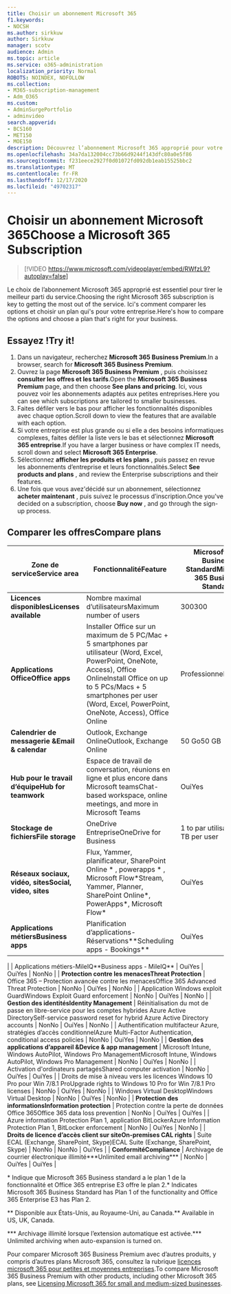 ```yaml
---
title: Choisir un abonnement Microsoft 365
f1.keywords:
- NOCSH
ms.author: sirkkuw
author: Sirkkuw
manager: scotv
audience: Admin
ms.topic: article
ms.service: o365-administration
localization_priority: Normal
ROBOTS: NOINDEX, NOFOLLOW
ms.collection:
- M365-subscription-management
- Adm_O365
ms.custom:
- AdminSurgePortfolio
- adminvideo
search.appverid:
- BCS160
- MET150
- MOE150
description: Découvrez l’abonnement Microsoft 365 approprié pour votre organisation.
ms.openlocfilehash: 34a7da132004cc73b66d9244f143dfc80a0e5f86
ms.sourcegitcommit: f231eece2927f0d01072fd092db1eab15525bbc2
ms.translationtype: MT
ms.contentlocale: fr-FR
ms.lasthandoff: 12/17/2020
ms.locfileid: "49702317"
---
```

# <a name="choose-a-microsoft-365-subscription"></a><span data-ttu-id="aac5a-103">Choisir un abonnement Microsoft 365</span><span class="sxs-lookup"><span data-stu-id="aac5a-103">Choose a Microsoft 365 Subscription</span></span>

> [!VIDEO https://www.microsoft.com/videoplayer/embed/RWfzL9?autoplay=false]

<span data-ttu-id="aac5a-104">Le choix de l’abonnement Microsoft 365 approprié est essentiel pour tirer le meilleur parti du service.</span><span class="sxs-lookup"><span data-stu-id="aac5a-104">Choosing the right Microsoft 365 subscription is key to getting the most out of the service.</span></span> <span data-ttu-id="aac5a-105">Ici&#39;s comment comparer les options et choisir un plan qui&#39;s pour votre entreprise.</span><span class="sxs-lookup"><span data-stu-id="aac5a-105">Here&#39;s how to compare the options and choose a plan that&#39;s right for your business.</span></span>

## <a name="try-it"></a><span data-ttu-id="aac5a-106">Essayez !</span><span class="sxs-lookup"><span data-stu-id="aac5a-106">Try it!</span></span>

1. <span data-ttu-id="aac5a-107">Dans un navigateur, recherchez  **Microsoft 365 Business Premium**.</span><span class="sxs-lookup"><span data-stu-id="aac5a-107">In a browser, search for  **Microsoft 365 Business Premium**.</span></span>
2. <span data-ttu-id="aac5a-108">Ouvrez la page  **Microsoft 365 Business Premium**  , puis choisissez  **consulter les offres et les tarifs**.</span><span class="sxs-lookup"><span data-stu-id="aac5a-108">Open the  **Microsoft 365 Business Premium**  page, and then choose  **See plans and pricing**.</span></span> <span data-ttu-id="aac5a-109">Ici, vous pouvez voir les abonnements adaptés aux petites entreprises.</span><span class="sxs-lookup"><span data-stu-id="aac5a-109">Here you can see which subscriptions are tailored to smaller businesses.</span></span>
3. <span data-ttu-id="aac5a-110">Faites défiler vers le bas pour afficher les fonctionnalités disponibles avec chaque option.</span><span class="sxs-lookup"><span data-stu-id="aac5a-110">Scroll down to view the features that are available with each option.</span></span>
4. <span data-ttu-id="aac5a-111">Si votre entreprise est plus grande ou si elle a des besoins informatiques complexes, faites défiler la liste vers le bas et sélectionnez  **Microsoft 365 entreprise**.</span><span class="sxs-lookup"><span data-stu-id="aac5a-111">If you have a larger business or have complex IT needs, scroll down and select  **Microsoft 365 Enterprise**.</span></span>
5. <span data-ttu-id="aac5a-112">Sélectionnez  **afficher les produits et les plans** , puis passez en revue les abonnements d’entreprise et leurs fonctionnalités.</span><span class="sxs-lookup"><span data-stu-id="aac5a-112">Select  **See products and plans** , and review the Enterprise subscriptions and their features.</span></span>
6. <span data-ttu-id="aac5a-113">Une fois que vous avez&#39;décidé sur un abonnement, sélectionnez  **acheter maintenant** , puis suivez le processus d’inscription.</span><span class="sxs-lookup"><span data-stu-id="aac5a-113">Once you&#39;ve decided on a subscription, choose  **Buy now** , and go through the sign-up process.</span></span>

## <a name="compare-plans"></a><span data-ttu-id="aac5a-114">Comparer les offres</span><span class="sxs-lookup"><span data-stu-id="aac5a-114">Compare plans</span></span>

| <span data-ttu-id="aac5a-115">**Zone de service**</span><span class="sxs-lookup"><span data-stu-id="aac5a-115">**Service area**</span></span> | <span data-ttu-id="aac5a-116">**Fonctionnalité**</span><span class="sxs-lookup"><span data-stu-id="aac5a-116">**Feature**</span></span> | <span data-ttu-id="aac5a-117">**Microsoft 365 Business Standard**</span><span class="sxs-lookup"><span data-stu-id="aac5a-117">**Microsoft 365 Business Standard**</span></span> | <span data-ttu-id="aac5a-118">**Microsoft 365 Business Premium**</span><span class="sxs-lookup"><span data-stu-id="aac5a-118">**Microsoft 365 Business Premium**</span></span> | <span data-ttu-id="aac5a-119">**Office 365 Entreprise E3**</span><span class="sxs-lookup"><span data-stu-id="aac5a-119">**Office 365 Enterprise E3**</span></span> |
| --- | --- | --- | --- | --- |
| <span data-ttu-id="aac5a-120">**Licences disponibles**</span><span class="sxs-lookup"><span data-stu-id="aac5a-120">**Licenses available**</span></span> | <span data-ttu-id="aac5a-121">Nombre maximal d’utilisateurs</span><span class="sxs-lookup"><span data-stu-id="aac5a-121">Maximum number of users</span></span> | <span data-ttu-id="aac5a-122">300</span><span class="sxs-lookup"><span data-stu-id="aac5a-122">300</span></span> | <span data-ttu-id="aac5a-123">300</span><span class="sxs-lookup"><span data-stu-id="aac5a-123">300</span></span> | <span data-ttu-id="aac5a-124">Illimité</span><span class="sxs-lookup"><span data-stu-id="aac5a-124">Unlimited</span></span> |
| <span data-ttu-id="aac5a-125">**Applications Office**</span><span class="sxs-lookup"><span data-stu-id="aac5a-125">**Office apps**</span></span> | <span data-ttu-id="aac5a-126">Installer Office sur un maximum de 5 PC/Mac + 5 smartphones par utilisateur (Word, Excel, PowerPoint, OneNote, Access), Office Online</span><span class="sxs-lookup"><span data-stu-id="aac5a-126">Install Office on up to 5 PCs/Macs + 5 smartphones per user (Word, Excel, PowerPoint, OneNote, Access), Office Online</span></span> | <span data-ttu-id="aac5a-127">Professionnel</span><span class="sxs-lookup"><span data-stu-id="aac5a-127">Business</span></span> | <span data-ttu-id="aac5a-128">Professionnel</span><span class="sxs-lookup"><span data-stu-id="aac5a-128">Business</span></span> | <span data-ttu-id="aac5a-129">ProPlus</span><span class="sxs-lookup"><span data-stu-id="aac5a-129">ProPlus</span></span> |
| <span data-ttu-id="aac5a-130">**Calendrier de messagerie &amp;**</span><span class="sxs-lookup"><span data-stu-id="aac5a-130">**Email &amp; calendar**</span></span> | <span data-ttu-id="aac5a-131">Outlook, Exchange Online</span><span class="sxs-lookup"><span data-stu-id="aac5a-131">Outlook, Exchange Online</span></span> | <span data-ttu-id="aac5a-132">50 Go</span><span class="sxs-lookup"><span data-stu-id="aac5a-132">50 GB</span></span> | <span data-ttu-id="aac5a-133">50 Go</span><span class="sxs-lookup"><span data-stu-id="aac5a-133">50 GB</span></span> | <span data-ttu-id="aac5a-134">100 Go</span><span class="sxs-lookup"><span data-stu-id="aac5a-134">100 GB</span></span> |
| <span data-ttu-id="aac5a-135">**Hub pour le travail d’équipe**</span><span class="sxs-lookup"><span data-stu-id="aac5a-135">**Hub for teamwork**</span></span> | <span data-ttu-id="aac5a-136">Espace de travail de conversation, réunions en ligne et plus encore dans Microsoft teams</span><span class="sxs-lookup"><span data-stu-id="aac5a-136">Chat-based workspace, online meetings, and more in Microsoft Teams</span></span> | <span data-ttu-id="aac5a-137">Oui</span><span class="sxs-lookup"><span data-stu-id="aac5a-137">Yes</span></span> | <span data-ttu-id="aac5a-138">Oui</span><span class="sxs-lookup"><span data-stu-id="aac5a-138">Yes</span></span> | <span data-ttu-id="aac5a-139">Oui</span><span class="sxs-lookup"><span data-stu-id="aac5a-139">Yes</span></span> |
| <span data-ttu-id="aac5a-140">**Stockage de fichiers**</span><span class="sxs-lookup"><span data-stu-id="aac5a-140">**File storage**</span></span> | <span data-ttu-id="aac5a-141">OneDrive Entreprise</span><span class="sxs-lookup"><span data-stu-id="aac5a-141">OneDrive for Business</span></span> | <span data-ttu-id="aac5a-142">1 to par utilisateur</span><span class="sxs-lookup"><span data-stu-id="aac5a-142">1 TB per user</span></span> | <span data-ttu-id="aac5a-143">1 to par utilisateur</span><span class="sxs-lookup"><span data-stu-id="aac5a-143">1 TB per user</span></span> | <span data-ttu-id="aac5a-144">Illimité</span><span class="sxs-lookup"><span data-stu-id="aac5a-144">Unlimited</span></span> |
| <span data-ttu-id="aac5a-145">**Réseaux sociaux, vidéo, sites**</span><span class="sxs-lookup"><span data-stu-id="aac5a-145">**Social, video, sites**</span></span> | <span data-ttu-id="aac5a-146">Flux, Yammer, planificateur, SharePoint Online \* , powerapps \* , Microsoft Flow\*</span><span class="sxs-lookup"><span data-stu-id="aac5a-146">Stream, Yammer, Planner, SharePoint Online\*, PowerApps\*, Microsoft Flow\*</span></span> | <span data-ttu-id="aac5a-147">Oui</span><span class="sxs-lookup"><span data-stu-id="aac5a-147">Yes</span></span> | <span data-ttu-id="aac5a-148">Oui</span><span class="sxs-lookup"><span data-stu-id="aac5a-148">Yes</span></span> | <span data-ttu-id="aac5a-149">Oui</span><span class="sxs-lookup"><span data-stu-id="aac5a-149">Yes</span></span> |
| <span data-ttu-id="aac5a-150">**Applications métiers**</span><span class="sxs-lookup"><span data-stu-id="aac5a-150">**Business apps**</span></span> | <span data-ttu-id="aac5a-151">Planification d’applications-Réservations\*\*</span><span class="sxs-lookup"><span data-stu-id="aac5a-151">Scheduling apps - Bookings\*\*</span></span> | <span data-ttu-id="aac5a-152">Oui</span><span class="sxs-lookup"><span data-stu-id="aac5a-152">Yes</span></span> | <span data-ttu-id="aac5a-153">Oui</span><span class="sxs-lookup"><span data-stu-id="aac5a-153">Yes</span></span> | <span data-ttu-id="aac5a-154">Oui</span><span class="sxs-lookup"><span data-stu-id="aac5a-154">Yes</span></span> |
|
 | <span data-ttu-id="aac5a-155">Applications métiers-MileIQ\*\*</span><span class="sxs-lookup"><span data-stu-id="aac5a-155">Business apps - MileIQ\*\*</span></span> | <span data-ttu-id="aac5a-156">Oui</span><span class="sxs-lookup"><span data-stu-id="aac5a-156">Yes</span></span> | <span data-ttu-id="aac5a-157">Oui</span><span class="sxs-lookup"><span data-stu-id="aac5a-157">Yes</span></span> | <span data-ttu-id="aac5a-158">Non</span><span class="sxs-lookup"><span data-stu-id="aac5a-158">No</span></span> |
| <span data-ttu-id="aac5a-159">**Protection contre les menaces**</span><span class="sxs-lookup"><span data-stu-id="aac5a-159">**Threat Protection**</span></span> | <span data-ttu-id="aac5a-160">Office 365 – Protection avancée contre les menaces</span><span class="sxs-lookup"><span data-stu-id="aac5a-160">Office 365 Advanced Threat Protection</span></span> | <span data-ttu-id="aac5a-161">Non</span><span class="sxs-lookup"><span data-stu-id="aac5a-161">No</span></span> | <span data-ttu-id="aac5a-162">Oui</span><span class="sxs-lookup"><span data-stu-id="aac5a-162">Yes</span></span> | <span data-ttu-id="aac5a-163">Non</span><span class="sxs-lookup"><span data-stu-id="aac5a-163">No</span></span> |
 | <span data-ttu-id="aac5a-164">Application Windows exploit Guard</span><span class="sxs-lookup"><span data-stu-id="aac5a-164">Windows Exploit Guard enforcement</span></span> | <span data-ttu-id="aac5a-165">Non</span><span class="sxs-lookup"><span data-stu-id="aac5a-165">No</span></span> | <span data-ttu-id="aac5a-166">Oui</span><span class="sxs-lookup"><span data-stu-id="aac5a-166">Yes</span></span> | <span data-ttu-id="aac5a-167">Non</span><span class="sxs-lookup"><span data-stu-id="aac5a-167">No</span></span> |
| <span data-ttu-id="aac5a-168">**Gestion des identités**</span><span class="sxs-lookup"><span data-stu-id="aac5a-168">**Identity Management**</span></span> | <span data-ttu-id="aac5a-169">Réinitialisation du mot de passe en libre-service pour les comptes hybrides Azure Active Directory</span><span class="sxs-lookup"><span data-stu-id="aac5a-169">Self-service password reset for hybrid Azure Active Directory accounts</span></span> | <span data-ttu-id="aac5a-170">Non</span><span class="sxs-lookup"><span data-stu-id="aac5a-170">No</span></span> | <span data-ttu-id="aac5a-171">Oui</span><span class="sxs-lookup"><span data-stu-id="aac5a-171">Yes</span></span> | <span data-ttu-id="aac5a-172">Non</span><span class="sxs-lookup"><span data-stu-id="aac5a-172">No</span></span> |
 | <span data-ttu-id="aac5a-173">Authentification multifacteur Azure, stratégies d’accès conditionnel</span><span class="sxs-lookup"><span data-stu-id="aac5a-173">Azure Multi-Factor Authentication, conditional access policies</span></span> | <span data-ttu-id="aac5a-174">Non</span><span class="sxs-lookup"><span data-stu-id="aac5a-174">No</span></span> | <span data-ttu-id="aac5a-175">Oui</span><span class="sxs-lookup"><span data-stu-id="aac5a-175">Yes</span></span> | <span data-ttu-id="aac5a-176">Non</span><span class="sxs-lookup"><span data-stu-id="aac5a-176">No</span></span> |
| <span data-ttu-id="aac5a-177">**Gestion des applications d’appareil &amp;**</span><span class="sxs-lookup"><span data-stu-id="aac5a-177">**Device &amp; app management**</span></span> | <span data-ttu-id="aac5a-178">Microsoft Intune, Windows AutoPilot, Windows Pro Management</span><span class="sxs-lookup"><span data-stu-id="aac5a-178">Microsoft Intune, Windows AutoPilot, Windows Pro Management</span></span> | <span data-ttu-id="aac5a-179">Non</span><span class="sxs-lookup"><span data-stu-id="aac5a-179">No</span></span> | <span data-ttu-id="aac5a-180">Oui</span><span class="sxs-lookup"><span data-stu-id="aac5a-180">Yes</span></span> | <span data-ttu-id="aac5a-181">Non</span><span class="sxs-lookup"><span data-stu-id="aac5a-181">No</span></span> |
 | <span data-ttu-id="aac5a-182">Activation d'ordinateurs partagés</span><span class="sxs-lookup"><span data-stu-id="aac5a-182">Shared computer activation</span></span> | <span data-ttu-id="aac5a-183">Non</span><span class="sxs-lookup"><span data-stu-id="aac5a-183">No</span></span> | <span data-ttu-id="aac5a-184">Oui</span><span class="sxs-lookup"><span data-stu-id="aac5a-184">Yes</span></span> | <span data-ttu-id="aac5a-185">Oui</span><span class="sxs-lookup"><span data-stu-id="aac5a-185">Yes</span></span> |
 | <span data-ttu-id="aac5a-186">Droits de mise à niveau vers les licences Windows 10 Pro pour Win 7/8.1 Pro</span><span class="sxs-lookup"><span data-stu-id="aac5a-186">Upgrade rights to Windows 10 Pro for Win 7/8.1 Pro licenses</span></span> | <span data-ttu-id="aac5a-187">Non</span><span class="sxs-lookup"><span data-stu-id="aac5a-187">No</span></span> | <span data-ttu-id="aac5a-188">Oui</span><span class="sxs-lookup"><span data-stu-id="aac5a-188">Yes</span></span> | <span data-ttu-id="aac5a-189">Non</span><span class="sxs-lookup"><span data-stu-id="aac5a-189">No</span></span> |
 | <span data-ttu-id="aac5a-190">Windows Virtual Desktop</span><span class="sxs-lookup"><span data-stu-id="aac5a-190">Windows Virtual Desktop</span></span> | <span data-ttu-id="aac5a-191">Non</span><span class="sxs-lookup"><span data-stu-id="aac5a-191">No</span></span> | <span data-ttu-id="aac5a-192">Oui</span><span class="sxs-lookup"><span data-stu-id="aac5a-192">Yes</span></span> | <span data-ttu-id="aac5a-193">Non</span><span class="sxs-lookup"><span data-stu-id="aac5a-193">No</span></span> |
| <span data-ttu-id="aac5a-194">**Protection des informations**</span><span class="sxs-lookup"><span data-stu-id="aac5a-194">**Information protection**</span></span> | <span data-ttu-id="aac5a-195">Protection contre la perte de données Office 365</span><span class="sxs-lookup"><span data-stu-id="aac5a-195">Office 365 data loss prevention</span></span> | <span data-ttu-id="aac5a-196">Non</span><span class="sxs-lookup"><span data-stu-id="aac5a-196">No</span></span> | <span data-ttu-id="aac5a-197">Oui</span><span class="sxs-lookup"><span data-stu-id="aac5a-197">Yes</span></span> | <span data-ttu-id="aac5a-198">Oui</span><span class="sxs-lookup"><span data-stu-id="aac5a-198">Yes</span></span> |
 | <span data-ttu-id="aac5a-199">Azure information Protection Plan 1, application BitLocker</span><span class="sxs-lookup"><span data-stu-id="aac5a-199">Azure Information Protection Plan 1, BitLocker enforcement</span></span> | <span data-ttu-id="aac5a-200">Non</span><span class="sxs-lookup"><span data-stu-id="aac5a-200">No</span></span> | <span data-ttu-id="aac5a-201">Oui</span><span class="sxs-lookup"><span data-stu-id="aac5a-201">Yes</span></span> | <span data-ttu-id="aac5a-202">Non</span><span class="sxs-lookup"><span data-stu-id="aac5a-202">No</span></span> |
| <span data-ttu-id="aac5a-203">**Droits de licence d’accès client sur site**</span><span class="sxs-lookup"><span data-stu-id="aac5a-203">**On-premises CAL rights**</span></span> | <span data-ttu-id="aac5a-204">Suite ECAL (Exchange, SharePoint, Skype)</span><span class="sxs-lookup"><span data-stu-id="aac5a-204">ECAL Suite (Exchange, SharePoint, Skype)</span></span> | <span data-ttu-id="aac5a-205">Non</span><span class="sxs-lookup"><span data-stu-id="aac5a-205">No</span></span> | <span data-ttu-id="aac5a-206">Non</span><span class="sxs-lookup"><span data-stu-id="aac5a-206">No</span></span> | <span data-ttu-id="aac5a-207">Oui</span><span class="sxs-lookup"><span data-stu-id="aac5a-207">Yes</span></span> |
| <span data-ttu-id="aac5a-208">**Conformité**</span><span class="sxs-lookup"><span data-stu-id="aac5a-208">**Compliance**</span></span> | <span data-ttu-id="aac5a-209">Archivage de courrier électronique illimité\*\*\*</span><span class="sxs-lookup"><span data-stu-id="aac5a-209">Unlimited email archiving\*\*\*</span></span> | <span data-ttu-id="aac5a-210">Non</span><span class="sxs-lookup"><span data-stu-id="aac5a-210">No</span></span> | <span data-ttu-id="aac5a-211">Oui</span><span class="sxs-lookup"><span data-stu-id="aac5a-211">Yes</span></span> | <span data-ttu-id="aac5a-212">Oui</span><span class="sxs-lookup"><span data-stu-id="aac5a-212">Yes</span></span> |

<span data-ttu-id="aac5a-213">\* Indique que Microsoft 365 Business standard a le plan 1 de la fonctionnalité et Office 365 entreprise E3 offre le plan 2.</span><span class="sxs-lookup"><span data-stu-id="aac5a-213">\* Indicates Microsoft 365 Business Standard has Plan 1 of the functionality and Office 365 Enterprise E3 has Plan 2.</span></span>

<span data-ttu-id="aac5a-214">\*\* Disponible aux États-Unis, au Royaume-Uni, au Canada.</span><span class="sxs-lookup"><span data-stu-id="aac5a-214">\*\* Available in US, UK, Canada.</span></span>

<span data-ttu-id="aac5a-215">\*\*\* Archivage illimité lorsque l’extension automatique est activée.</span><span class="sxs-lookup"><span data-stu-id="aac5a-215">\*\*\* Unlimited archiving when auto-expansion is turned on.</span></span>

<span data-ttu-id="aac5a-216">Pour comparer Microsoft 365 Business Premium avec d’autres produits, y compris d’autres plans Microsoft 365, consultez la rubrique [licences microsoft 365 pour petites et moyennes entreprises](https://docs.microsoft.com/office365/servicedescriptions/microsoft-365-service-descriptions/licensing-microsoft-365-in-smb).</span><span class="sxs-lookup"><span data-stu-id="aac5a-216">To compare Microsoft 365 Business Premium with other products, including other Microsoft 365 plans, see [Licensing Microsoft 365 for small and medium-sized businesses](https://docs.microsoft.com/office365/servicedescriptions/microsoft-365-service-descriptions/licensing-microsoft-365-in-smb).</span></span>